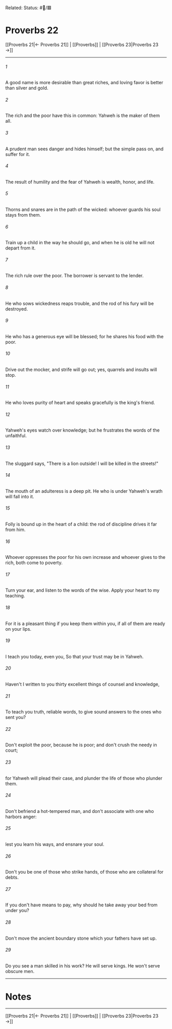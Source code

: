 Related:
Status: #📖/🟥
# Proverbs 22

[[Proverbs 21|← Proverbs 21]] | [[Proverbs]] | [[Proverbs 23|Proverbs 23 →]]
***



###### 1 
A good name is more desirable than great riches, and loving favor is better than silver and gold. 

###### 2 
The rich and the poor have this in common: Yahweh is the maker of them all. 

###### 3 
A prudent man sees danger and hides himself; but the simple pass on, and suffer for it. 

###### 4 
The result of humility and the fear of Yahweh is wealth, honor, and life. 

###### 5 
Thorns and snares are in the path of the wicked: whoever guards his soul stays from them. 

###### 6 
Train up a child in the way he should go, and when he is old he will not depart from it. 

###### 7 
The rich rule over the poor. The borrower is servant to the lender. 

###### 8 
He who sows wickedness reaps trouble, and the rod of his fury will be destroyed. 

###### 9 
He who has a generous eye will be blessed; for he shares his food with the poor. 

###### 10 
Drive out the mocker, and strife will go out; yes, quarrels and insults will stop. 

###### 11 
He who loves purity of heart and speaks gracefully is the king's friend. 

###### 12 
Yahweh's eyes watch over knowledge; but he frustrates the words of the unfaithful. 

###### 13 
The sluggard says, "There is a lion outside! I will be killed in the streets!" 

###### 14 
The mouth of an adulteress is a deep pit. He who is under Yahweh's wrath will fall into it. 

###### 15 
Folly is bound up in the heart of a child: the rod of discipline drives it far from him. 

###### 16 
Whoever oppresses the poor for his own increase and whoever gives to the rich, both come to poverty. 

###### 17 
Turn your ear, and listen to the words of the wise. Apply your heart to my teaching. 

###### 18 
For it is a pleasant thing if you keep them within you, if all of them are ready on your lips. 

###### 19 
I teach you today, even you, So that your trust may be in Yahweh. 

###### 20 
Haven't I written to you thirty excellent things of counsel and knowledge, 

###### 21 
To teach you truth, reliable words, to give sound answers to the ones who sent you? 

###### 22 
Don't exploit the poor, because he is poor; and don't crush the needy in court; 

###### 23 
for Yahweh will plead their case, and plunder the life of those who plunder them. 

###### 24 
Don't befriend a hot-tempered man, and don't associate with one who harbors anger: 

###### 25 
lest you learn his ways, and ensnare your soul. 

###### 26 
Don't you be one of those who strike hands, of those who are collateral for debts. 

###### 27 
If you don't have means to pay, why should he take away your bed from under you? 

###### 28 
Don't move the ancient boundary stone which your fathers have set up. 

###### 29 
Do you see a man skilled in his work? He will serve kings. He won't serve obscure men.

---
# Notes


***
[[Proverbs 21|← Proverbs 21]] | [[Proverbs]] | [[Proverbs 23|Proverbs 23 →]]

